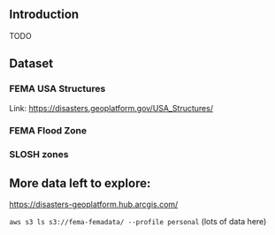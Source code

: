 ## Introduction

TODO

## Dataset

### FEMA USA Structures

Link: https://disasters.geoplatform.gov/USA_Structures/

### FEMA Flood Zone

### SLOSH zones

## More data left to explore:

https://disasters-geoplatform.hub.arcgis.com/

`aws s3 ls s3://fema-femadata/ --profile personal` (lots of data here)
